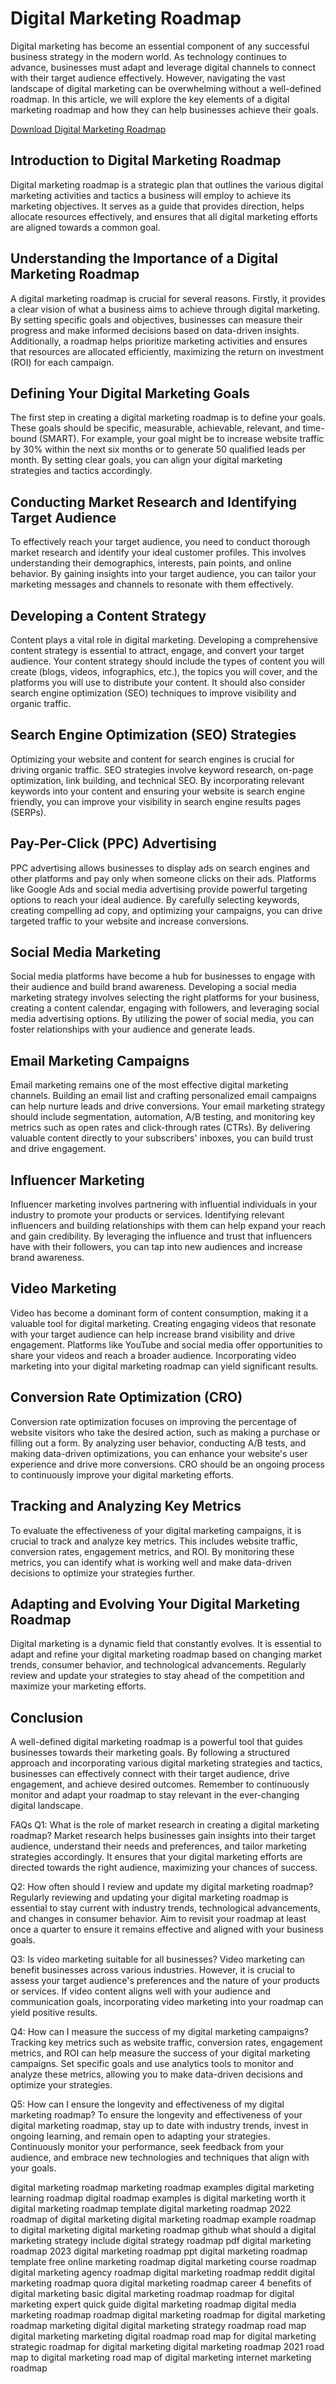 # Digital Marketing Roadmap
Digital marketing has become an essential component of any successful business strategy in the modern world. As technology continues to advance, businesses must adapt and leverage digital channels to connect with their target audience effectively. However, navigating the vast landscape of digital marketing can be overwhelming without a well-defined roadmap. In this article, we will explore the key elements of a digital marketing roadmap and how they can help businesses achieve their goals.

[Download Digital Marketing Roadmap]([https://maksymzakharko.com/](https://maksymzakharko.com/digital-marketing-roadmap/))

## Introduction to Digital Marketing Roadmap
Digital marketing roadmap is a strategic plan that outlines the various digital marketing activities and tactics a business will employ to achieve its marketing objectives. It serves as a guide that provides direction, helps allocate resources effectively, and ensures that all digital marketing efforts are aligned towards a common goal.

## Understanding the Importance of a Digital Marketing Roadmap
A digital marketing roadmap is crucial for several reasons. Firstly, it provides a clear vision of what a business aims to achieve through digital marketing. By setting specific goals and objectives, businesses can measure their progress and make informed decisions based on data-driven insights. Additionally, a roadmap helps prioritize marketing activities and ensures that resources are allocated efficiently, maximizing the return on investment (ROI) for each campaign.

## Defining Your Digital Marketing Goals
The first step in creating a digital marketing roadmap is to define your goals. These goals should be specific, measurable, achievable, relevant, and time-bound (SMART). For example, your goal might be to increase website traffic by 30% within the next six months or to generate 50 qualified leads per month. By setting clear goals, you can align your digital marketing strategies and tactics accordingly.

## Conducting Market Research and Identifying Target Audience
To effectively reach your target audience, you need to conduct thorough market research and identify your ideal customer profiles. This involves understanding their demographics, interests, pain points, and online behavior. By gaining insights into your target audience, you can tailor your marketing messages and channels to resonate with them effectively.

## Developing a Content Strategy
Content plays a vital role in digital marketing. Developing a comprehensive content strategy is essential to attract, engage, and convert your target audience. Your content strategy should include the types of content you will create (blogs, videos, infographics, etc.), the topics you will cover, and the platforms you will use to distribute your content. It should also consider search engine optimization (SEO) techniques to improve visibility and organic traffic.

## Search Engine Optimization (SEO) Strategies
Optimizing your website and content for search engines is crucial for driving organic traffic. SEO strategies involve keyword research, on-page optimization, link building, and technical SEO. By incorporating relevant keywords into your content and ensuring your website is search engine friendly, you can improve your visibility in search engine results pages (SERPs).

## Pay-Per-Click (PPC) Advertising
PPC advertising allows businesses to display ads on search engines and other platforms and pay only when someone clicks on their ads. Platforms like Google Ads and social media advertising provide powerful targeting options to reach your ideal audience. By carefully selecting keywords, creating compelling ad copy, and optimizing your campaigns, you can drive targeted traffic to your website and increase conversions.

## Social Media Marketing
Social media platforms have become a hub for businesses to engage with their audience and build brand awareness. Developing a social media marketing strategy involves selecting the right platforms for your business, creating a content calendar, engaging with followers, and leveraging social media advertising options. By utilizing the power of social media, you can foster relationships with your audience and generate leads.

## Email Marketing Campaigns
Email marketing remains one of the most effective digital marketing channels. Building an email list and crafting personalized email campaigns can help nurture leads and drive conversions. Your email marketing strategy should include segmentation, automation, A/B testing, and monitoring key metrics such as open rates and click-through rates (CTRs). By delivering valuable content directly to your subscribers' inboxes, you can build trust and drive engagement.

## Influencer Marketing
Influencer marketing involves partnering with influential individuals in your industry to promote your products or services. Identifying relevant influencers and building relationships with them can help expand your reach and gain credibility. By leveraging the influence and trust that influencers have with their followers, you can tap into new audiences and increase brand awareness.

## Video Marketing
Video has become a dominant form of content consumption, making it a valuable tool for digital marketing. Creating engaging videos that resonate with your target audience can help increase brand visibility and drive engagement. Platforms like YouTube and social media offer opportunities to share your videos and reach a broader audience. Incorporating video marketing into your digital marketing roadmap can yield significant results.

## Conversion Rate Optimization (CRO)
Conversion rate optimization focuses on improving the percentage of website visitors who take the desired action, such as making a purchase or filling out a form. By analyzing user behavior, conducting A/B tests, and making data-driven optimizations, you can enhance your website's user experience and drive more conversions. CRO should be an ongoing process to continuously improve your digital marketing efforts.

## Tracking and Analyzing Key Metrics
To evaluate the effectiveness of your digital marketing campaigns, it is crucial to track and analyze key metrics. This includes website traffic, conversion rates, engagement metrics, and ROI. By monitoring these metrics, you can identify what is working well and make data-driven decisions to optimize your strategies further.

## Adapting and Evolving Your Digital Marketing Roadmap
Digital marketing is a dynamic field that constantly evolves. It is essential to adapt and refine your digital marketing roadmap based on changing market trends, consumer behavior, and technological advancements. Regularly review and update your strategies to stay ahead of the competition and maximize your marketing efforts.

## Conclusion
A well-defined digital marketing roadmap is a powerful tool that guides businesses towards their marketing goals. By following a structured approach and incorporating various digital marketing strategies and tactics, businesses can effectively connect with their target audience, drive engagement, and achieve desired outcomes. Remember to continuously monitor and adapt your roadmap to stay relevant in the ever-changing digital landscape.

FAQs
Q1: What is the role of market research in creating a digital marketing roadmap?
Market research helps businesses gain insights into their target audience, understand their needs and preferences, and tailor marketing strategies accordingly. It ensures that your digital marketing efforts are directed towards the right audience, maximizing your chances of success.

Q2: How often should I review and update my digital marketing roadmap?
Regularly reviewing and updating your digital marketing roadmap is essential to stay current with industry trends, technological advancements, and changes in consumer behavior. Aim to revisit your roadmap at least once a quarter to ensure it remains effective and aligned with your business goals.

Q3: Is video marketing suitable for all businesses?
Video marketing can benefit businesses across various industries. However, it is crucial to assess your target audience's preferences and the nature of your products or services. If video content aligns well with your audience and communication goals, incorporating video marketing into your roadmap can yield positive results.

Q4: How can I measure the success of my digital marketing campaigns?
Tracking key metrics such as website traffic, conversion rates, engagement metrics, and ROI can help measure the success of your digital marketing campaigns. Set specific goals and use analytics tools to monitor and analyze these metrics, allowing you to make data-driven decisions and optimize your strategies.

Q5: How can I ensure the longevity and effectiveness of my digital marketing roadmap?
To ensure the longevity and effectiveness of your digital marketing roadmap, stay up to date with industry trends, invest in ongoing learning, and remain open to adapting your strategies. Continuously monitor your performance, seek feedback from your audience, and embrace new technologies and techniques that align with your goals.

digital marketing roadmap
marketing roadmap examples
digital marketing learning roadmap
digital roadmap examples
is digital marketing worth it
digital marketing roadmap template
digital marketing roadmap 2022
roadmap of digital marketing
digital marketing roadmap example
roadmap to digital marketing
digital marketing roadmap github
what should a digital marketing strategy include
digital strategy roadmap pdf
digital marketing roadmap 2023
digital marketing roadmap ppt
digital marketing roadmap template free
online marketing roadmap
digital marketing course roadmap
digital marketing agency roadmap
digital marketing roadmap reddit
digital marketing roadmap quora
digital marketing roadmap career
4 benefits of digital marketing
basic digital marketing roadmap
roadmap for digital marketing expert
quick guide digital marketing roadmap
digital media marketing roadmap
roadmap digital marketing
roadmap for digital marketing
roadmap marketing digital
digital marketing strategy roadmap
road map digital marketing
marketing digital roadmap
road map for digital marketing
strategic roadmap for digital marketing
digital marketing roadmap 2021
road map to digital marketing
road map of digital marketing
internet marketing roadmap
